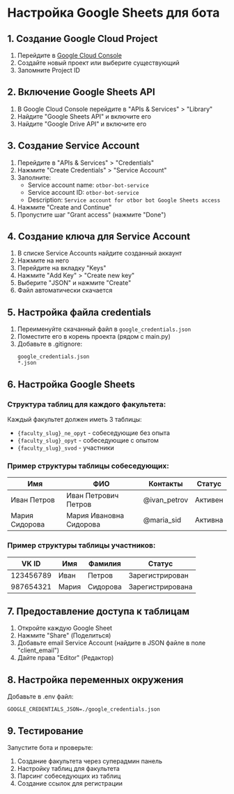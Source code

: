 # Настройка Google Sheets для бота

## 1. Создание Google Cloud Project

1. Перейдите в [Google Cloud Console](https://console.cloud.google.com/)
2. Создайте новый проект или выберите существующий
3. Запомните Project ID

## 2. Включение Google Sheets API

1. В Google Cloud Console перейдите в "APIs & Services" > "Library"
2. Найдите "Google Sheets API" и включите его
3. Найдите "Google Drive API" и включите его

## 3. Создание Service Account

1. Перейдите в "APIs & Services" > "Credentials"
2. Нажмите "Create Credentials" > "Service Account"
3. Заполните:
   - Service account name: `otbor-bot-service`
   - Service account ID: `otbor-bot-service`
   - Description: `Service account for otbor bot Google Sheets access`
4. Нажмите "Create and Continue"
5. Пропустите шаг "Grant access" (нажмите "Done")

## 4. Создание ключа для Service Account

1. В списке Service Accounts найдите созданный аккаунт
2. Нажмите на него
3. Перейдите на вкладку "Keys"
4. Нажмите "Add Key" > "Create new key"
5. Выберите "JSON" и нажмите "Create"
6. Файл автоматически скачается

## 5. Настройка файла credentials

1. Переименуйте скачанный файл в `google_credentials.json`
2. Поместите его в корень проекта (рядом с main.py)
3. Добавьте в .gitignore:
   ```
   google_credentials.json
   *.json
   ```

## 6. Настройка Google Sheets

### Структура таблиц для каждого факультета:

Каждый факультет должен иметь 3 таблицы:
- `{faculty_slug}_ne_opyt` - собеседующие без опыта
- `{faculty_slug}_opyt` - собеседующие с опытом  
- `{faculty_slug}_svod` - участники

### Пример структуры таблицы собеседующих:

| Имя | ФИО | Контакты | Статус |
|-----|-----|----------|--------|
| Иван Петров | Иван Петрович Петров | @ivan_petrov | Активен |
| Мария Сидорова | Мария Ивановна Сидорова | @maria_sid | Активна |

### Пример структуры таблицы участников:

| VK ID | Имя | Фамилия | Статус |
|-------|-----|---------|--------|
| 123456789 | Иван | Петров | Зарегистрирован |
| 987654321 | Мария | Сидорова | Зарегистрирована |

## 7. Предоставление доступа к таблицам

1. Откройте каждую Google Sheet
2. Нажмите "Share" (Поделиться)
3. Добавьте email Service Account (найдите в JSON файле в поле "client_email")
4. Дайте права "Editor" (Редактор)

## 8. Настройка переменных окружения

Добавьте в .env файл:
```
GOOGLE_CREDENTIALS_JSON=./google_credentials.json
```

## 9. Тестирование

Запустите бота и проверьте:
1. Создание факультета через суперадмин панель
2. Настройку таблиц для факультета
3. Парсинг собеседующих из таблиц
4. Создание ссылок для регистрации
